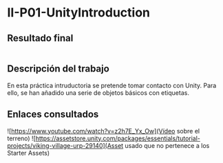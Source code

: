 # II-P01-UnityIntroduction

## Resultado final

![]()

## Descripción del trabajo

En esta práctica intruductoria se pretende tomar contacto con Unity. Para ello, se han añadido una serie de objetos básicos con etiquetas. 

## Enlaces consultados

![https://www.youtube.com/watch?v=z2h7E_Yx_Ow](Vídeo sobre el terreno)
![https://assetstore.unity.com/packages/essentials/tutorial-projects/viking-village-urp-29140](Asset usado que no pertenece a los Starter Assets)
